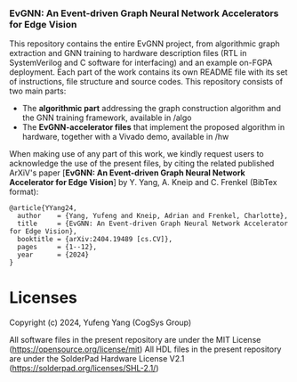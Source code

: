 ### EvGNN: An Event-driven Graph Neural Network Accelerators for Edge Vision ###
This repository contains the entire EvGNN project, from algorithmic graph extraction and GNN training to hardware description files (RTL in SystemVerilog and C software for interfacing) and an example on-FGPA deployment. Each part of the work contains its own README file with its set of instructions, file structure and source codes. This repository consists of two main parts:

- The **algorithmic part** addressing the graph construction algorithm and the GNN training framework, available in /algo
- The **EvGNN-accelerator files** that implement the proposed algorithm in hardware, together with a Vivado demo, available in /hw 

When making use of any part of this work, we kindly request users to acknowledge the use of the present files, by citing the related published ArXiV's paper [**EvGNN: An Event-driven Graph Neural Network Accelerator for Edge Vision**] by Y. Yang, A. Kneip and C. Frenkel (BibTex format):

```
@article{YYang24,
  author    = {Yang, Yufeng and Kneip, Adrian and Frenkel, Charlotte},
  title     = {EvGNN: An Event-driven Graph Neural Network Accelerator for Edge Vision},
  booktitle = {arXiv:2404.19489 [cs.CV]},
  pages     = {1--12},
  year      = {2024}
}
```
# Licenses
Copyright (c) 2024, Yufeng Yang (CogSys Group)

All software files in the present repository are under the MIT License (https://opensource.org/license/mit)
All HDL files in the present repository are under the SolderPad Hardware License V2.1 (https://solderpad.org/licenses/SHL-2.1/)
